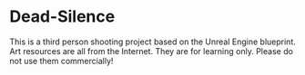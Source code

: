 # Dead-Silence
This is a third person shooting project based on the Unreal Engine blueprint. Art resources are all from the Internet. They are for learning only. Please do not use them commercially!

